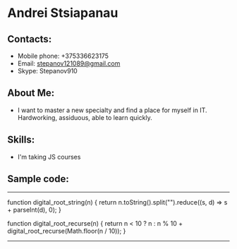 # Andrei Stsiapanau
## Contacts:
* Mobile phone: +375336623175
* Email: stepanov121089@gmail.com
* Skype: Stepanov910
## About Me:
* I want to master a new specialty and find a place for myself in IT.   Hardworking, assiduous, able to learn quickly.
## Skills:
* I'm taking JS courses
## Sample code:
***
function digital_root_string(n) {
  return n.toString().split("").reduce((s, d) => s + parseInt(d), 0);
}

function digital_root_recurse(n) {
  return n < 10 ? n : n % 10 + digital_root_recurse(Math.floor(n / 10));
}
***
